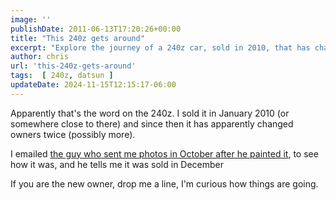 ```yaml
---
image: ''
publishDate: 2011-06-13T17:20:26+00:00
title: "This 240z gets around"
excerpt: "Explore the journey of a 240z car, sold in 2010, that has changed owners multiple times. Stay updated on its tale!"
author: chris
url: 'this-240z-gets-around'
tags:  [ 240z, datsun ] 
updateDate: 2024-11-15T12:15:17-06:00
---
```


Apparently that's the word on the 240z. I sold it in January 2010 (or somewhere close to there) and since then it has apparently changed owners twice (possibly more).

I emailed [the guy who sent me photos in October after he painted it](/the-240z-lives-and-it-looks-great), to see how it was, and he tells me it was sold in December 
    
If you are the new owner, drop me a line, I'm curious how things are going.
